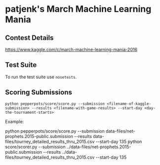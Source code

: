 patjenk's March Machine Learning Mania
======================================

Contest Details
---------------
https://www.kaggle.com/c/march-machine-learning-mania-2016

Test Suite
----------
To run the test suite use `nosetests`.

Scoring Submissions
-------------------
`python pepperpots/score/score.py --submission <filename-of-kaggle-submission> --results <filename-with-game-results> --start-day <day-the-tournament-starts>`

Example:

python pepperpots/score/score.py --submission data-files/net-prophets.2015-public.submission --results data-files/tourney_detailed_results_thru_2015.csv --start-day 135
python score/scorer.py --submission ../data-files/net-prophets.2015-public.submission --results ../data-files/tourney_detailed_results_thru_2015.csv --start-day 135
